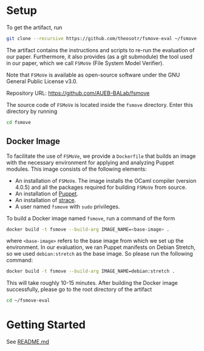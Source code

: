 # Setup

To get the artifact, run
```bash
git clone --recursive https://github.com/theosotr/fsmove-eval ~/fsmove-eval
```
The artifact contains the instructions and scripts
to re-run the evaluation of our paper.
Furthermore, it also provides (as a git submodule)
the tool used in our paper,
which we call `FSMoVe` (File System Model Verifier).

Note that `FSMoVe` is available as
open-source software under
the GNU General Public License v3.0.

Repository URL: https://github.com/AUEB-BALab/fsmove

The source code of `FSMoVe` is located inside
the `fsmove` directory. Enter this directory
by running
```bash
cd fsmove
```

## Docker Image

To facilitate the use of `FSMoVe`,
we provide a `Dockerfile` that builds an image
with the necessary environment for
applying and analyzing Puppet modules.
This image consists of the following elements:

* An installation of `FSMoVe`.
  The image installs the OCaml compiler
  (version 4.0.5) and all the packages required for
  building `FSMoVe` from source. 
* An installation of [Puppet](https://puppet.com/).
* An installation of [strace](https://strace.io/).
* A user named `fsmove` with `sudo` privileges.

To build a Docker image named `fsmove`, run a command of
the form
```bash
docker build -t fsmove --build-arg IMAGE_NAME=<base-image> .
```
where `<base-image>` refers to the base image
from which we set up the environment.
In our evaluation, we ran Puppet manifests on Debian Stretch,
so we used `debian:stretch` as the base image.
So please run the following command:
```bash
docker build -t fsmove --build-arg IMAGE_NAME=debian:stretch .
```
This will take roughly 10-15 minutes.
After building the Docker image successfully,
please go to the root directory of the artifact
```bash
cd ~/fsmove-eval
```

# Getting Started

See [README.md](./README.md)
